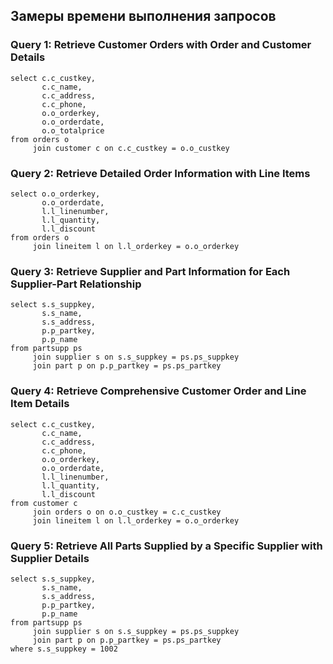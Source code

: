 ## Замеры времени выполнения запросов ##
 
### Query 1: Retrieve Customer Orders with Order and Customer Details ###   
```
select c.c_custkey, 
       c.c_name, 
       c.c_address, 
       c.c_phone,
       o.o_orderkey,
       o.o_orderdate,
       o.o_totalprice
from orders o
     join customer c on c.c_custkey = o.o_custkey
```     
### Query 2: Retrieve Detailed Order Information with Line Items ###   
```     
select o.o_orderkey,
       o.o_orderdate,
       l.l_linenumber,
       l.l_quantity,
       l.l_discount
from orders o
     join lineitem l on l.l_orderkey = o.o_orderkey 
```     
### Query 3: Retrieve Supplier and Part Information for Each Supplier-Part Relationship ###   
```     
select s.s_suppkey,
       s.s_name,
       s.s_address,
       p.p_partkey,
       p.p_name
from partsupp ps
     join supplier s on s.s_suppkey = ps.ps_suppkey
     join part p on p.p_partkey = ps.ps_partkey
```      
### Query 4: Retrieve Comprehensive Customer Order and Line Item Details ###   
```     
select c.c_custkey, 
       c.c_name, 
       c.c_address, 
       c.c_phone,
       o.o_orderkey,
       o.o_orderdate,
       l.l_linenumber,
       l.l_quantity,
       l.l_discount
from customer c 
     join orders o on o.o_custkey = c.c_custkey
     join lineitem l on l.l_orderkey = o.o_orderkey      
```     
### Query 5: Retrieve All Parts Supplied by a Specific Supplier with Supplier Details ###   
```
select s.s_suppkey,
       s.s_name,
       s.s_address,
       p.p_partkey,
       p.p_name
from partsupp ps
     join supplier s on s.s_suppkey = ps.ps_suppkey
     join part p on p.p_partkey = ps.ps_partkey
where s.s_suppkey = 1002
```
   
